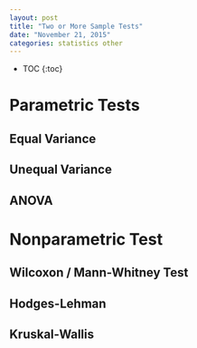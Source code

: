 ```yaml
---
layout: post
title: "Two or More Sample Tests"
date: "November 21, 2015"
categories: statistics other
---
```


* TOC
{:toc}



# Parametric Tests

## Equal Variance

## Unequal Variance

## ANOVA

# Nonparametric Test

## Wilcoxon / Mann-Whitney Test

## Hodges-Lehman

## Kruskal-Wallis
